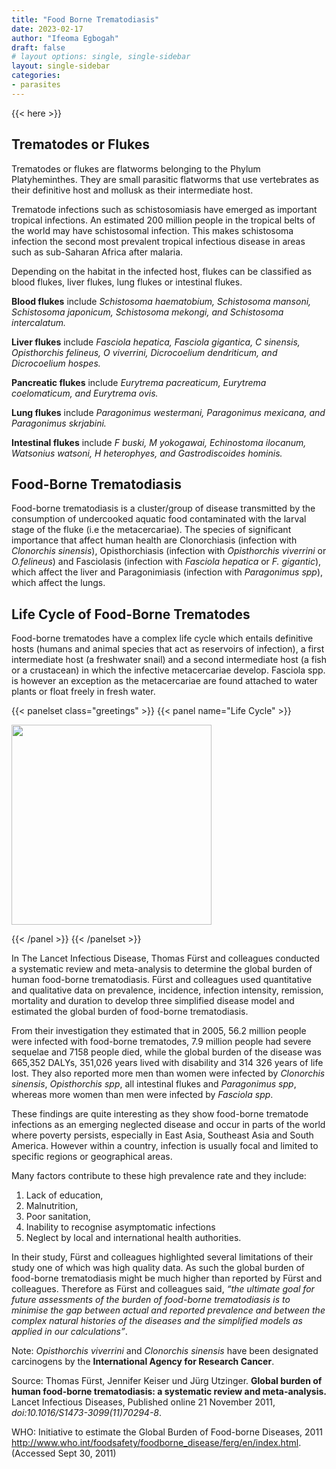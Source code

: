 ```yaml
---
title: "Food Borne Trematodiasis"
date: 2023-02-17
author: "Ifeoma Egbogah"
draft: false
# layout options: single, single-sidebar
layout: single-sidebar
categories:
- parasites
---
```



{{< here >}}

## Trematodes or Flukes

Trematodes or flukes are flatworms belonging to the Phylum Platyheminthes. They are small parasitic flatworms that use vertebrates as their definitive host and mollusk as their intermediate host.

Trematode infections such as schistosomiasis have emerged as important tropical infections. An estimated 200 million people in the tropical belts of the world may have schistosomal infection. This makes schistosoma infection the second most prevalent tropical infectious disease in areas such as sub-Saharan Africa after malaria.

Depending on the habitat in the infected host, flukes can be classified as blood flukes, liver flukes, lung flukes or intestinal flukes.
 
__Blood flukes__ include *Schistosoma haematobium, Schistosoma mansoni, Schistosoma japonicum, Schistosoma mekongi, and Schistosoma intercalatum.*

__Liver flukes__ include *Fasciola hepatica, Fasciola gigantica, C sinensis, Opisthorchis felineus, O viverrini, Dicrocoelium dendriticum, and Dicrocoelium hospes.*

__Pancreatic flukes__ include *Eurytrema pacreaticum, Eurytrema coelomaticum, and Eurytrema ovis.*

__Lung flukes__ include *Paragonimus westermani, Paragonimus mexicana, and Paragonimus skrjabini.*

__Intestinal flukes__ include *F buski, M yokogawai, Echinostoma ilocanum, Watsonius watsoni, H heterophyes, and Gastrodiscoides hominis.*


## Food-Borne Trematodiasis 

Food-borne trematodiasis is a cluster/group of disease transmitted by the consumption of undercooked aquatic food contaminated with the larval stage of the fluke (i.e the metacercariae). The species of significant importance that affect human health are Clonorchiasis (infection with *Clonorchis sinensis*), Opisthorchiasis (infection with *Opisthorchis viverrini* or *O.felineus*) and Fasciolasis (infection with *Fasciola hepatica* or *F. gigantic*), which affect the liver and Paragonimiasis (infection with *Paragonimus spp*), which affect the lungs.


## Life Cycle of Food-Borne Trematodes 

Food-borne trematodes have a complex life cycle which entails definitive hosts (humans and animal species that act as reservoirs of infection), a first intermediate host (a freshwater snail) and a second intermediate host (a fish or a crustacean) in which the infective metacercariae develop. Fasciola spp. is however an exception as the metacercariae are found attached to water plants or float freely in fresh water.






{{< panelset class="greetings" >}}
{{< panel name="Life Cycle" >}}

<img src="/blog/2023-02-17-Food-borne-Trematodiasis/Food-Borne-Trematodiasis_files/figure-html/plot-1.png" width="320" />


{{< /panel >}}
{{< /panelset  >}}


In The Lancet Infectious Disease, Thomas Fürst and colleagues conducted a systematic review and meta-analysis to determine the global burden of human food-borne trematodiasis. Fürst and colleagues used quantitative and qualitative data on prevalence, incidence, infection intensity, remission, mortality and duration to develop three simplified disease model and estimated the global burden of food-borne trematodiasis.

From their investigation they estimated that in 2005, 56.2 million people were infected with food-borne trematodes, 7.9 million people had severe sequelae and 7158 people died, while the global burden of the disease was 665,352 DALYs, 351,026 years lived with disability and 314 326 years of life lost. They also reported more men than women were infected by *Clonorchis sinensis*, *Opisthorchis spp*, all intestinal flukes and *Paragonimus spp*, whereas more women than men were infected by *Fasciola spp*.
 
These findings are quite interesting as they show food-borne trematode infections as an emerging neglected disease and occur in parts of the world where poverty persists, especially in East Asia, Southeast Asia and South America. However within a country, infection is usually focal and limited to specific regions or geographical areas. 

Many factors contribute to these high prevalence rate and they include: 
1. Lack of education, 
2. Malnutrition, 
3. Poor sanitation, 
4. Inability to recognise asymptomatic infections
5. Neglect by local and international health authorities.

In their study, Fürst and colleagues highlighted several limitations of their study one of which was high quality data. As such the global burden of food-borne trematodiasis might be much higher than reported by Fürst and colleagues. Therefore as Fürst and colleagues said, *“the ultimate goal for future assessments of the burden of food-borne trematodiasis is to minimise the gap between actual and reported prevalence and between the complex natural histories of the diseases and the simplified models as applied in our calculations”*.


Note:
*Opisthorchis viverrini* and *Clonorchis sinensis* have been designated carcinogens by the __International Agency for Research Cancer__.

Source:
Thomas Fürst, Jennifer Keiser und Jürg Utzinger.
__Global burden of human food-borne trematodiasis: a systematic review and meta-analysis.__ Lancet Infectious Diseases, Published online 21 November 2011, *doi:10.1016/S1473-3099(11)70294-8*.

WHO: Initiative to estimate the Global Burden of Food-borne Diseases, 2011 http://www.who.int/foodsafety/foodborne_disease/ferg/en/index.html. (Accessed Sept 30, 2011)

